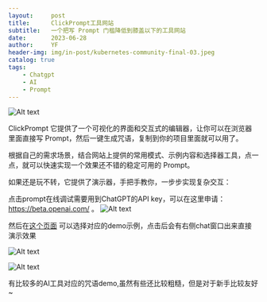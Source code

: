 ```yaml
---
layout:     post
title:      ClickPrompt工具网站
subtitle:   一个把写 Prompt 门槛降低到膝盖以下的工具网站
date:       2023-06-28
author:     YF
header-img: img/in-post/kubernetes-community-final-03.jpeg
catalog: true
tags:
    - Chatgpt
    - AI
    - Prompt
---
```




![Alt text](https://cdn.discordapp.com/attachments/1091286043510185987/1123906843111071867/image.png)

ClickPrompt 它提供了一个可视化的界面和交互式的编辑器，让你可以在浏览器里面直接写 Prompt，然后一键生成咒语，复制到你的项目里面就可以用了。

根据自己的需求场景，结合网站上提供的常用模式、示例内容和选择器工具，点一点，就可以快速实现一个效果还不错的稳定可用的 Prompt。

如果还是玩不转，它提供了演示器，手把手教你，一步步实现复杂交互：

点击prompt在线调试需要用到ChatGPT的API key，可以在这里申请：https://beta.openai.com/ 。
![Alt text](https://cdn.discordapp.com/attachments/1091286043510185987/1123908452914315355/image.png)

然后在[这个页面](https://www.clickprompt.org/zh-CN/chatgpt-general/) 可以选择对应的demo示例，点击后会有右侧chat窗口出来直接演示效果

>

![Alt text](https://cdn.discordapp.com/attachments/1091286043510185987/1123909646957150279/image.png)

>

![Alt text](https://cdn.discordapp.com/attachments/1091286043510185987/1123910208767393822/image.png)

有比较多的AI工具对应的咒语demo,虽然有些还比较粗糙，但是对于新手比较友好~